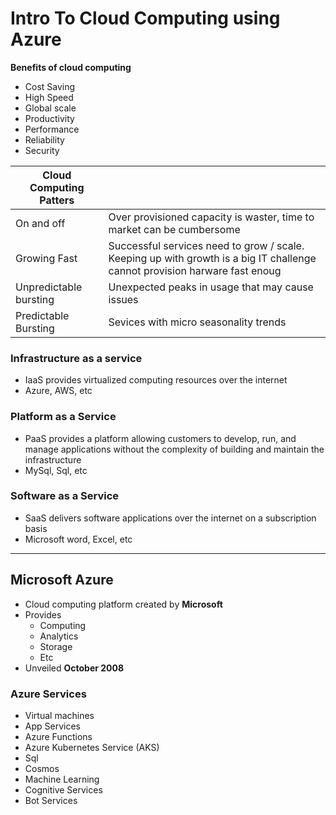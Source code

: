# Intro To Cloud Computing using Azure

**Benefits of cloud computing**
- Cost Saving
- High Speed
- Global scale
- Productivity
- Performance
- Reliability
- Security

| Cloud Computing Patters |                                                                                                                            |
| ----------------------- | -------------------------------------------------------------------------------------------------------------------------- |
| On and off              | Over provisioned capacity is waster, time to market can be cumbersome                                                      |
| Growing Fast            | Successful services need to grow / scale. Keeping up with growth is a big IT challenge cannot provision harware fast enoug |
| Unpredictable bursting  | Unexpected peaks in usage that may cause issues                                                                            |
| Predictable Bursting    | Sevices with micro seasonality trends                                                                                      |
### Infrastructure as a service

- IaaS provides virtualized computing resources over the internet
- Azure, AWS, etc

### Platform as a Service

- PaaS provides a platform allowing customers to develop, run, and manage applications without the complexity of building and maintain the infrastructure 
- MySql, Sql, etc

### Software as a Service

- SaaS delivers software applications over the internet on a subscription basis
- Microsoft word, Excel, etc

****
## Microsoft Azure

- Cloud computing platform created by **Microsoft**
- Provides
	- Computing
	- Analytics
	- Storage
	- Etc
- Unveiled **October 2008**

### Azure Services

- Virtual machines
- App Services
- Azure Functions
- Azure Kubernetes Service (AKS)
- Sql
- Cosmos
- Machine Learning
- Cognitive Services
- Bot Services
